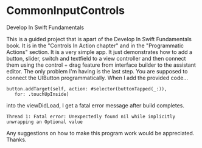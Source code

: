 # CommonInputControls
Develop In Swift Fundamentals

This is a guided project that is apart of the Develop In Swift Fundamentals book. It is in the "Controls In Action chapter" and in the "Programmatic Actions"
section. It is a very simple app. It just demonstrates how to add a button, slider, switch and textfield to a view controller and then connect them using the 
control + drag feature from interface builder to the assistant editor.
The only problem I'm having is the last step. 
You are supposed to connect the UIButton programmatically.  When I add the provided code...

```
button.addTarget(self, action: #selector(buttonTapped(_:)), 
   for: .touchUpInside)
```

into the viewDidLoad, I get a fatal error message after build completes.

```
Thread 1: Fatal error: Unexpectedly found nil while implicitly unwrapping an Optional value
```

Any suggestions on how to make this program work would be appreciated. Thanks.
